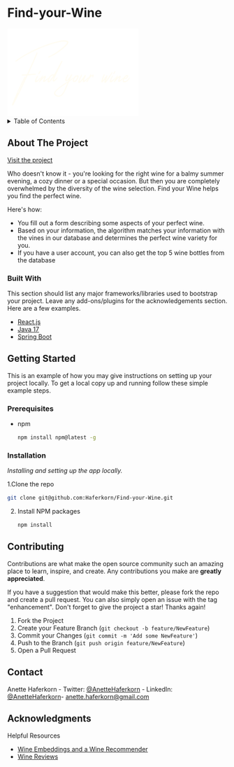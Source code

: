 # Find-your-Wine

 <img src="frontend/src/components/header/logo.png" alt="Logo" width="300" height="200">

<!-- TABLE OF CONTENTS -->
<details>
  <summary>Table of Contents</summary>
  <ol>
    <li>
      <a href="#about-the-project">About The Project</a>
      <ul>
        <li><a href="#built-with">Built With</a></li>
      </ul>
    </li>
    <li>
      <a href="#getting-started">Getting Started</a>
      <ul>
        <li><a href="#prerequisites">Prerequisites</a></li>
        <li><a href="#installation">Installation</a></li>
      </ul>
    </li>
    <li><a href="#usage">Usage</a></li>
    <li><a href="#roadmap">Roadmap</a></li>
    <li><a href="#contributing">Contributing</a></li>
    <li><a href="#license">License</a></li>
    <li><a href="#contact">Contact</a></li>
  
  </ol>
</details>

<!-- ABOUT THE PROJECT -->
## About The Project

[Visit the project](https://findyourwine.herokuapp.com)

Who doesn't know it - you're looking for the right wine for a balmy summer evening, a cozy dinner or a special occasion. But then you are completely overwhelmed by the diversity of the wine selection.
Find your Wine helps you find the perfect wine.

Here's how:
* You fill out a form describing some aspects of your perfect wine. 
* Based on your information, the algorithm matches your information with the vines in our database and determines the perfect wine variety for you.
* If you have a user account, you can also get the top 5 wine bottles from the database


### Built With

This section should list any major frameworks/libraries used to bootstrap your project. Leave any add-ons/plugins for the acknowledgements section. Here are a few examples.

* [React.js](https://reactjs.org/)
* [Java 17](https://openjdk.java.net/projects/jdk/17/)
* [Spring Boot](https://spring.io/projects/spring-boot)



<!-- GETTING STARTED -->
## Getting Started

This is an example of how you may give instructions on setting up your project locally.
To get a local copy up and running follow these simple example steps.

### Prerequisites

* npm
  ```sh
  npm install npm@latest -g
  ```

### Installation

_Installing and setting up the app locally._

1.Clone the repo
   ```sh
   git clone git@github.com:Haferkorn/Find-your-Wine.git
   ```
2. Install NPM packages
   ```sh
   npm install
   ```

<!-- CONTRIBUTING -->
## Contributing

Contributions are what make the open source community such an amazing place to learn, inspire, and create. Any contributions you make are **greatly appreciated**.

If you have a suggestion that would make this better, please fork the repo and create a pull request. You can also simply open an issue with the tag "enhancement".
Don't forget to give the project a star! Thanks again!

1. Fork the Project
2. Create your Feature Branch (`git checkout -b feature/NewFeature`)
3. Commit your Changes (`git commit -m 'Add some NewFeature'`)
4. Push to the Branch (`git push origin feature/NewFeature`)
5. Open a Pull Request


<!-- CONTACT -->
## Contact

Anette Haferkorn - Twitter: [@AnetteHaferkorn](https://mobile.twitter.com/AnetteHaferkorn) - LinkedIn: [@AnetteHaferkorn](https://www.linkedin.com/in/anette-haferkorn/)- anette.haferkorn@gmail.com



<!-- ACKNOWLEDGMENTS -->
## Acknowledgments

Helpful Resources

* [Wine Embeddings and a Wine Recommender](https://towardsdatascience.com/robosomm-chapter-3-wine-embeddings-and-a-wine-recommender-9fc678f1041e)
* [Wine Reviews](https://www.kaggle.com/zynicide/wine-reviews)


